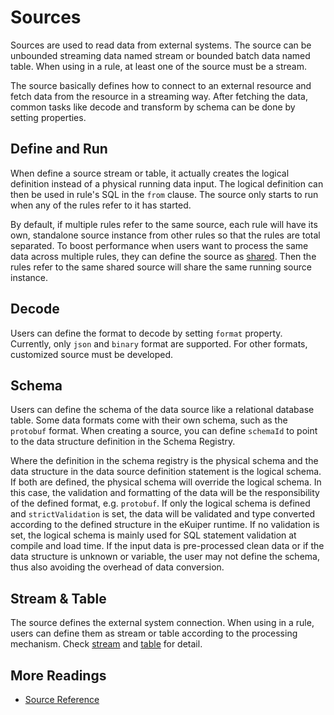 # Sources

Sources are used to read data from external systems. The source can be unbounded streaming data named stream or bounded batch data named table. When using in a rule, at least one of the source must be a stream.

The source basically defines how to connect to an external resource and fetch data from the resource in a streaming way. After fetching the data, common tasks like decode and transform by schema can be done by setting properties.

## Define and Run

When define a source stream or table, it actually creates the logical definition instead of a physical running data input. The logical definition can then be used in rule's SQL in the `from` clause. The source only starts to run when any of the rules refer to it has started.

By default, if multiple rules refer to the same source, each rule will have its own, standalone source instance from other rules so that the rules are total separated. To boost performance when users want to process the same data across multiple rules, they can define the source as [shared](../../sqls/streams.md#share-source-instance-across-rules). Then the rules refer to the same shared source will share the same running source instance.

## Decode

Users can define the format to decode by setting `format` property. Currently, only `json` and `binary` format are supported. For other formats, customized source must be developed.

## Schema

Users can define the schema of the data source like a relational database table. Some data formats come with their own schema, such as the `protobuf` format. When creating a source, you can define `schemaId` to point to the data structure definition in the Schema Registry.

Where the definition in the schema registry is the physical schema and the data structure in the data source definition statement is the logical schema. If both are defined, the physical schema will override the logical schema. In this case, the validation and formatting of the data will be the responsibility of the defined format, e.g. `protobuf`. If only the logical schema is defined and `strictValidation` is set, the data will be validated and type converted according to the defined structure in the eKuiper runtime. If no validation is set, the logical schema is mainly used for SQL statement validation at compile and load time. If the input data is pre-processed clean data or if the data structure is unknown or variable, the user may not define the schema, thus also avoiding the overhead of data conversion.

## Stream & Table

The source defines the external system connection. When using in a rule, users can define them as stream or table according to the processing mechanism. Check [stream](stream.md) and [table](table.md) for detail.

## More Readings

- [Source Reference](../../guide/sources/overview.md)



